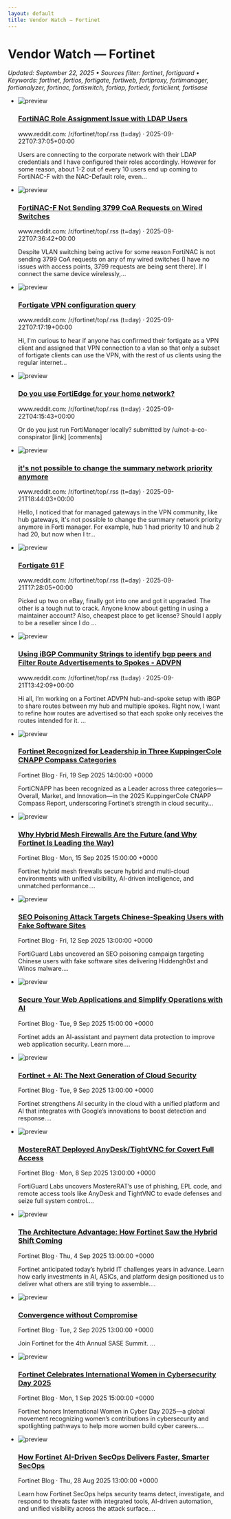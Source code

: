 ```yaml
---
layout: default
title: Vendor Watch — Fortinet
---
```


<link rel="stylesheet" href="{{ '/assets/css/cards.css' | relative_url }}">

# Vendor Watch — Fortinet

_Updated: September 22, 2025 • Sources filter: fortinet, fortiguard • Keywords: fortinet, fortios, fortigate, fortiweb, fortiproxy, fortimanager, fortianalyzer, fortinac, fortiswitch, fortiap, fortiedr, forticlient, fortisase_

<ul class="cards">
<li class="card">
  <img src="https://b.thumbs.redditmedia.com/gaBoyx862m3Hmw94ZlBXuUDG45Ya24C4lyyGg5sCeMc.jpg" alt="preview">
  <div>
    <h3><a href="https://www.reddit.com/r/fortinet/comments/1nng5kr/fortinac_role_assignment_issue_with_ldap_users/" target="_blank" rel="noopener">FortiNAC Role Assignment Issue with LDAP Users</a></h3>
    <div class="meta">www.reddit.com: /r/fortinet/top/.rss (t=day) · 2025-09-22T07:37:05+00:00</div>
    <p>Users are connecting to the corporate network with their LDAP credentials and I have configured their roles accordingly. However for some reason, about 1-2 out of every 10 users end up coming to FortiNAC-F with the NAC-Default role, even...</p>
  </div>
</li>
<li class="card">
  <img src="https://b.thumbs.redditmedia.com/Zl8hNGDYnvS2K_JF_ZGhKu7LtWpV5MOMhlaEA9gn2no.jpg" alt="preview">
  <div>
    <h3><a href="https://www.reddit.com/r/fortinet/comments/1nng5dx/fortinacf_not_sending_3799_coa_requests_on_wired/" target="_blank" rel="noopener">FortiNAC-F Not Sending 3799 CoA Requests on Wired Switches</a></h3>
    <div class="meta">www.reddit.com: /r/fortinet/top/.rss (t=day) · 2025-09-22T07:36:42+00:00</div>
    <p>Despite VLAN switching being active for some reason FortiNAC is not sending 3799 CoA requests on any of my wired switches (I have no issues with access points, 3799 requests are being sent there). If I connect the same device wirelessly,...</p>
  </div>
</li>
<li class="card">
  <img src="https://icons.duckduckgo.com/ip3/www.reddit.com.ico" alt="preview">
  <div>
    <h3><a href="https://www.reddit.com/r/fortinet/comments/1nnfur4/fortigate_vpn_configuration_query/" target="_blank" rel="noopener">Fortigate VPN configuration query</a></h3>
    <div class="meta">www.reddit.com: /r/fortinet/top/.rss (t=day) · 2025-09-22T07:17:19+00:00</div>
    <p>Hi, I&#x27;m curious to hear if anyone has confirmed their fortigate as a VPN client and assigned that VPN connection to a vlan so that only a subset of fortigate clients can use the VPN, with the rest of us clients using the regular internet...</p>
  </div>
</li>
<li class="card">
  <img src="https://icons.duckduckgo.com/ip3/www.reddit.com.ico" alt="preview">
  <div>
    <h3><a href="https://www.reddit.com/r/fortinet/comments/1nnctfi/do_you_use_fortiedge_for_your_home_network/" target="_blank" rel="noopener">Do you use FortiEdge for your home network?</a></h3>
    <div class="meta">www.reddit.com: /r/fortinet/top/.rss (t=day) · 2025-09-22T04:15:43+00:00</div>
    <p>Or do you just run FortiManager locally? submitted by /u/not-a-co-conspirator [link] [comments]</p>
  </div>
</li>
<li class="card">
  <img src="https://icons.duckduckgo.com/ip3/www.reddit.com.ico" alt="preview">
  <div>
    <h3><a href="https://www.reddit.com/r/fortinet/comments/1nmzzxj/its_not_possible_to_change_the_summary_network/" target="_blank" rel="noopener">it&#x27;s not possible to change the summary network priority anymore</a></h3>
    <div class="meta">www.reddit.com: /r/fortinet/top/.rss (t=day) · 2025-09-21T18:44:03+00:00</div>
    <p>Hello, I noticed that for managed gateways in the VPN community, like hub gateways, it&#x27;s not possible to change the summary network priority anymore in Forti manager. For example, hub 1 had priority 10 and hub 2 had 20, but now when I tr...</p>
  </div>
</li>
<li class="card">
  <img src="https://icons.duckduckgo.com/ip3/www.reddit.com.ico" alt="preview">
  <div>
    <h3><a href="https://www.reddit.com/r/fortinet/comments/1nmy07f/fortigate_61_f/" target="_blank" rel="noopener">Fortigate 61 F</a></h3>
    <div class="meta">www.reddit.com: /r/fortinet/top/.rss (t=day) · 2025-09-21T17:28:05+00:00</div>
    <p>Picked up two on eBay, finally got into one and got it upgraded. The other is a tough nut to crack. Anyone know about getting in using a maintainer account? Also, cheapest place to get license? Should I apply to be a reseller since I do ...</p>
  </div>
</li>
<li class="card">
  <img src="https://icons.duckduckgo.com/ip3/www.reddit.com.ico" alt="preview">
  <div>
    <h3><a href="https://www.reddit.com/r/fortinet/comments/1nmsaoy/using_ibgp_community_strings_to_identify_bgp/" target="_blank" rel="noopener">Using iBGP Community Strings to identify bgp peers and Filter Route Advertisements to Spokes - ADVPN</a></h3>
    <div class="meta">www.reddit.com: /r/fortinet/top/.rss (t=day) · 2025-09-21T13:42:09+00:00</div>
    <p>Hi all, I’m working on a Fortinet ADVPN hub-and-spoke setup with iBGP to share routes between my hub and multiple spokes. Right now, I want to refine how routes are advertised so that each spoke only receives the routes intended for it. ...</p>
  </div>
</li>
<li class="card">
  <img src="https://feeds.fortinet.com/content/dam/fortinet-blog/fortinet-logo-white.svg" alt="preview">
  <div>
    <h3><a href="https://feeds.fortinet.com/~/925073666/0/fortinet/blogs~Fortinet-Recognized-for-Leadership-in-Three-KuppingerCole-CNAPP-Compass-Categories" target="_blank" rel="noopener">Fortinet Recognized for Leadership in Three KuppingerCole CNAPP Compass Categories</a></h3>
    <div class="meta">Fortinet Blog · Fri, 19 Sep 2025 14:00:00 +0000</div>
    <p>FortiCNAPP has been recognized as a Leader across three categories—Overall, Market, and Innovation—in the 2025 KuppingerCole CNAPP Compass Report, underscoring Fortinet’s strength in cloud security…</p>
  </div>
</li>
<li class="card">
  <img src="https://feeds.fortinet.com/content/dam/fortinet-blog/fortinet-logo-white.svg" alt="preview">
  <div>
    <h3><a href="https://feeds.fortinet.com/~/924856310/0/fortinet/blogs~Why-Hybrid-Mesh-Firewalls-Are-the-Future-and-Why-Fortinet-Is-Leading-the-Way" target="_blank" rel="noopener">Why Hybrid Mesh Firewalls Are the Future (and Why Fortinet Is Leading the Way)</a></h3>
    <div class="meta">Fortinet Blog · Mon, 15 Sep 2025 15:00:00 +0000</div>
    <p>Fortinet hybrid mesh firewalls secure hybrid and multi-cloud environments with unified visibility, AI-driven intelligence, and unmatched performance.…</p>
  </div>
</li>
<li class="card">
  <img src="https://feeds.fortinet.com/content/dam/fortinet-blog/fortinet-logo-white.svg" alt="preview">
  <div>
    <h3><a href="https://feeds.fortinet.com/~/924720758/0/fortinet/blogs~SEO-Poisoning-Attack-Targets-ChineseSpeaking-Users-with-Fake-Software-Sites" target="_blank" rel="noopener">SEO Poisoning Attack Targets Chinese-Speaking Users with Fake Software Sites</a></h3>
    <div class="meta">Fortinet Blog · Fri, 12 Sep 2025 13:00:00 +0000</div>
    <p>FortiGuard Labs uncovered an SEO poisoning campaign targeting Chinese users with fake software sites delivering Hiddengh0st and Winos malware.…</p>
  </div>
</li>
<li class="card">
  <img src="https://feeds.fortinet.com/content/dam/fortinet-blog/fortinet-logo-white.svg" alt="preview">
  <div>
    <h3><a href="https://feeds.fortinet.com/~/924582716/0/fortinet/blogs~Secure-Your-Web-Applications-and-Simplify-Operations-with-AI" target="_blank" rel="noopener">Secure Your Web Applications and Simplify Operations with AI</a></h3>
    <div class="meta">Fortinet Blog · Tue, 9 Sep 2025 15:00:00 +0000</div>
    <p>Fortinet adds an AI-assistant and payment data protection to improve web application security. Learn more.…</p>
  </div>
</li>
<li class="card">
  <img src="https://feeds.fortinet.com/content/dam/fortinet-blog/fortinet-logo-white.svg" alt="preview">
  <div>
    <h3><a href="https://feeds.fortinet.com/~/924574256/0/fortinet/blogs~Fortinet-AI-The-Next-Generation-of-Cloud-Security" target="_blank" rel="noopener">Fortinet + AI: The Next Generation of Cloud Security</a></h3>
    <div class="meta">Fortinet Blog · Tue, 9 Sep 2025 13:00:00 +0000</div>
    <p>Fortinet strengthens AI security in the cloud with a unified platform and AI that integrates with Google’s innovations to boost detection and response.…</p>
  </div>
</li>
<li class="card">
  <img src="https://feeds.fortinet.com/content/dam/fortinet-blog/fortinet-logo-white.svg" alt="preview">
  <div>
    <h3><a href="https://feeds.fortinet.com/~/924516446/0/fortinet/blogs~MostereRAT-Deployed-AnyDeskTightVNC-for-Covert-Full-Access" target="_blank" rel="noopener">MostereRAT Deployed AnyDesk/TightVNC for Covert Full Access</a></h3>
    <div class="meta">Fortinet Blog · Mon, 8 Sep 2025 13:00:00 +0000</div>
    <p>FortiGuard Labs uncovers MostereRAT’s use of phishing, EPL code, and remote access tools like AnyDesk and TightVNC to evade defenses and seize full system control.…</p>
  </div>
</li>
<li class="card">
  <img src="https://feeds.fortinet.com/content/dam/fortinet-blog/fortinet-logo-white.svg" alt="preview">
  <div>
    <h3><a href="https://feeds.fortinet.com/~/924331538/0/fortinet/blogs~The-Architecture-Advantage-How-Fortinet-Saw-the-Hybrid-Shift-Coming" target="_blank" rel="noopener">The Architecture Advantage: How Fortinet Saw the Hybrid Shift Coming</a></h3>
    <div class="meta">Fortinet Blog · Thu, 4 Sep 2025 13:00:00 +0000</div>
    <p>Fortinet anticipated today’s hybrid IT challenges years in advance. Learn how early investments in AI, ASICs, and platform design positioned us to deliver what others are still trying to assemble.…</p>
  </div>
</li>
<li class="card">
  <img src="https://feeds.fortinet.com/content/dam/fortinet-blog/fortinet-logo-white.svg" alt="preview">
  <div>
    <h3><a href="https://feeds.fortinet.com/~/924219578/0/fortinet/blogs~Convergence-without-Compromise" target="_blank" rel="noopener">Convergence without Compromise</a></h3>
    <div class="meta">Fortinet Blog · Tue, 2 Sep 2025 13:00:00 +0000</div>
    <p>Join Fortinet for the 4th Annual SASE Summit. …</p>
  </div>
</li>
<li class="card">
  <img src="https://feeds.fortinet.com/content/dam/fortinet-blog/fortinet-logo-white.svg" alt="preview">
  <div>
    <h3><a href="https://feeds.fortinet.com/~/924174986/0/fortinet/blogs~Fortinet-Celebrates-International-Women-in-Cybersecurity-Day" target="_blank" rel="noopener">Fortinet Celebrates International Women in Cybersecurity Day 2025</a></h3>
    <div class="meta">Fortinet Blog · Mon, 1 Sep 2025 15:00:00 +0000</div>
    <p>Fortinet honors International Women in Cyber Day 2025—a global movement recognizing women’s contributions in cybersecurity and spotlighting pathways to help more women build cyber careers.…</p>
  </div>
</li>
<li class="card">
  <img src="https://feeds.fortinet.com/content/dam/fortinet-blog/fortinet-logo-white.svg" alt="preview">
  <div>
    <h3><a href="https://feeds.fortinet.com/~/923961695/0/fortinet/blogs~How-Fortinet-AIDriven-SecOps-Delivers-Faster-Smarter-SecOps" target="_blank" rel="noopener">How Fortinet AI-Driven SecOps Delivers Faster, Smarter SecOps</a></h3>
    <div class="meta">Fortinet Blog · Thu, 28 Aug 2025 13:00:00 +0000</div>
    <p>Learn how Fortinet SecOps helps security teams detect, investigate, and respond to threats faster with integrated tools, AI-driven automation, and unified visibility across the attack surface.…</p>
  </div>
</li>
</ul>
